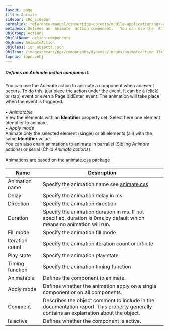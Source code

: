 ```yaml
---
layout: page
title: Animate
sidebar: c8o_sidebar
permalink: reference-manual/convertigo-objects/mobile-application/ngx-components/action-components/animate/
metadesc: Defines an  Animate  action component.   You can use the  Animate  action to animate a component when an event occurs. To do this, just place the acti
ObjGroup: Actions
ObjCatName: action-components
ObjName: AnimateAction
ObjClass: ion_objects.json
ObjIcon: /images/beans/ngx/components/dynamic/images/animateaction_32x32.png
topnav: topnavobj
---
```

##### Defines an <i>Animate</i> action component. <br/>

 You can use the <i>Animate</i> action to animate a component when an event occurs. To do this, just place the action under the event. It can be a (click) or (tap) event or even a Page didEnter event. The animation will take place when the event is triggered. <br /><br/>
 • <i>Animatable</i> <br />View the elements with an <b>Identifier</b> property set. Select here one element Identifier to animate.<br/>
 • <i>Apply mode</i> <br />Animate only the selected element (single) or all elements (all) with the same <b>Identifier</b> value. <br />You can also chain animations to animate in parrallel (Sibling <i>Animate</i> actions) or serial (Child <i>Animate actions</i>). <br /><br />Animations are based on the <a href='https://daneden.github.io/animate.css/'>animate.css</a> package

Name | Description 
--- | ---
Animation name | Specify the animation name see <a href='https://daneden.github.io/animate.css/'>animate.css</a>
Delay | Specify the animation delay in ms
Direction | Specify the animation direction
Duration | Specify the animation duration in ms. If not specified, duration is 0ms by default which means no animation will run.
Fill mode | Specify the animation fill mode
Iteration count | Specify the animation iteration count or infinite
Play state | Specify the animation play state
Timing function | Specify the animation timing function
Animatable | Defines the component to animate. 
Apply mode | Defines whether the animation apply on a single component or on all components. 
Comment | Describes the object comment to include in the documentation report.  This property generally contains an explanation about the object. 
Is active | Defines whether the component is active. 

